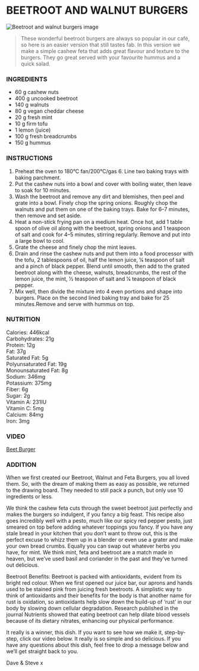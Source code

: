 # BEETROOT AND WALNUT BURGERS
![Beetroot and walnut burgers image](https://thehappypear.ie/wp-content/uploads/2022/08/Screenshot-2022-08-26-at-09.45.28.png)

> These wonderful beetroot burgers are always so popular in our café, so here is an easier version that still tastes fab. In this version we make a simple cashew feta that adds great flavour and texture to the burgers. They go great served with your favourite hummus and a quick salad.

### INGREDIENTS

* 60 g cashew nuts
* 400 g uncooked beetroot
* 140 g walnuts
* 80 g vegan cheddar cheese
* 20 g fresh mint
* 10 g firm tofu
* 1 lemon (juice)
* 100 g fresh breadcrumbs
* 150 g hummus

### INSTRUCTIONS
 
1. Preheat the oven to 180°C fan/200°C/gas 6. Line two baking trays with baking parchment.
2. Put the cashew nuts into a bowl and cover with boiling water, then leave to soak for 10 minutes.
3. Wash the beetroot and remove any dirt and blemishes, then peel and grate into a bowl. Finely chop the spring onions. Roughly chop the walnuts and put them on one of the baking trays.  Bake for 6–7 minutes, then remove and set aside.
4. Heat a non-stick frying pan on a medium heat. Once hot, add 1 table spoon of olive oil along with the beetroot, spring onions and 1 teaspoon of salt and cook for 4–5 minutes, stirring regularly. Remove and put into a large bowl to cool.
5. Grate the cheese and finely chop the mint leaves.
6. Drain and rinse the cashew nuts and put them into a food processor with the tofu, 2 tablespoons of oil, half the lemon juice, 1⁄4 teaspoon of salt and a pinch of black pepper. Blend until smooth, then add to the grated beetroot along with the cheese, walnuts, breadcrumbs, the rest of the lemon juice, the mint, 1⁄2 teaspoon of salt and 1⁄4 teaspoon of black pepper.
7. Mix well, then divide the mixture into 4 even portions and shape into burgers. Place on the second lined baking tray and bake for 25 minutes.Remove and serve with hummus on top.

### NUTRITION
Calories: 446kcal  
Carbohydrates: 21g  
Protein: 12g  
Fat: 37g  
Saturated Fat: 5g  
Polyunsaturated Fat: 19g  
Monounsaturated Fat: 8g  
Sodium: 346mg  
Potassium: 375mg  
Fiber: 6g  
Sugar: 2g  
Vitamin A: 231IU  
Vitamin C: 5mg  
Calcium: 84mg  
Iron: 3mg

### VIDEO
[Beet Burger](https://www.youtube.com/watch?v=bBe-2BiNbGY)

### ADDITION
When we first created our Beetroot, Walnut and Feta Burgers, you all loved them. So, with the dream of making them as easy as possible, we returned to the drawing board. They needed to still pack a punch, but only use 10 ingredients or less.

We think the cashew feta cuts through the sweet beetroot just perfectly and makes the burgers so indulgent, if you fancy a big feast. This recipe also goes incredibly well with a pesto, much like our spicy red pepper pesto, just smeared on top before adding whatever toppings you fancy.
If you have any stale bread in your kitchen that you don’t want to throw out, this is the perfect excuse to whizz them up in a blender or even use a grater and make your own bread crumbs. Equally you can swap out whatever herbs you have, for mint. We think mint, feta and beetroot are a match made in heaven, but we’ve used basil and coriander in the past and they’ve turned out delicious.

Beetroot Benefits: Beetroot is packed with antioxidants, evident from its bright red colour. When we first opened our juice bar, our aprons and hands used to be stained pink from juicing fresh beetroots. A simplistic way to think of antioxidants and their benefits for the body is that another name for rust is oxidation, so antioxidants help slow down the build-up of ‘rust’ in our body by slowing down cellular degradation. Research published in the journal Nutrients showed that eating beetroot can help dilate blood vessels because of its dietary nitrates, enhancing our physical performance.

It really is a winner, this dish. If you want to see how we make it, step-by-step, click our video below. It really is so simple and so delicious. If you have any questions about this dish, feel free to drop a message below and we’ll get straight back to you.

Dave & Steve x